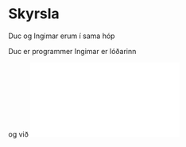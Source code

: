 # Skyrsla
Duc og Ingimar erum í sama hóp

Duc er programmer
Ingimar er lóðarinn

og við ![kóði](main.p](https://github.com/Chicken405/Skyrsla/blob/main/main.py)https://github.com/Chicken405/Skyrsla/blob/main/main.py)

